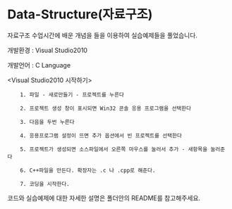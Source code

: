 # Data-Structure(자료구조)

자료구조 수업시간에 배운 개념을 들을 이용하여 실습예제들을 풀었습니다.

개발환경 : Visual Studio2010

개발언어 : C Language

<Visual Studio2010 시작하기>

        1. 파일 - 새로만들기 - 프로젝트를 누른다
        
        2. 프로젝트 생성 창이 표시되면 Win32 콘솔 응용 프로그램을 선택한다
        
        3. 다음을 두번 누른다
        
        4. 응용프로그램 설정이 뜨면 추가 옵션에서 빈 프로젝트를 선택한다
        
        5. 프로젝트가 생성되면 소스파일에서 오른쪽 마우스를 눌러서 추가 - 새항목을 눌러준다
        
        6. C++파일을 만든다. 확장자는 .c 나 .cpp로 해준다.
        
        7. 코딩을 시작한다.


코드와 실습예제에 대한 자세한 설명은 폴더안의 README를 참고해주세요.

